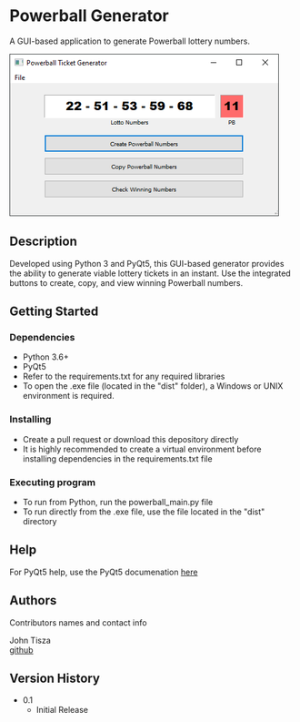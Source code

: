 # Powerball Generator

A GUI-based application to generate Powerball lottery numbers.


![alt text](https://github.com/johntisza/PowerballGenerator/blob/master/img/powerball_windows.png?raw=true)

## Description

Developed using Python 3 and PyQt5, this GUI-based generator provides the ability to generate viable lottery tickets in an instant. Use the integrated buttons to create, copy, and view winning Powerball numbers.

## Getting Started

### Dependencies

* Python 3.6+
* PyQt5
* Refer to the requirements.txt for any required libraries
* To open the .exe file (located in the "dist" folder), a Windows or UNIX environment is required.

### Installing

* Create a pull request or download this depository directly
* It is highly recommended to create a virtual environment before installing dependencies in the requirements.txt file

### Executing program

* To run from Python, run the powerball_main.py file
* To run directly from the .exe file, use the file located in the "dist" directory

## Help

For PyQt5 help, use the PyQt5 documenation [here](https://doc.qt.io/qtforpython/)

## Authors

Contributors names and contact info

John Tisza  
[github](https://github.com/johntisza)

## Version History

* 0.1
    * Initial Release

